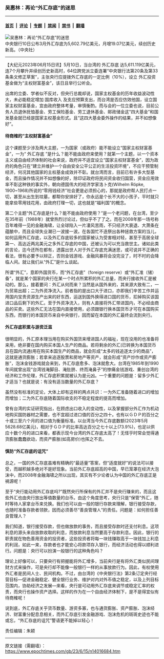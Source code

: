 ### 吴惠林：再论“外汇存底”的迷思

---

#### [首页](../../../..?n14016684) &nbsp;|&nbsp; [评论](../../../../../epoch-comment?n14016684) &nbsp;|&nbsp; [专题](../../../../../epoch-special?n14016684) &nbsp;|&nbsp; [禁闻](../../../../../epoch-news?n14016684) &nbsp;|&nbsp; [禁书](../../../../../books?n14016684) &nbsp;|&nbsp; [翻墙](https://github.com/gfw-breaker/nogfw/blob/master/README.md?n14016684)


<div><img alt="吴惠林：再论“外汇存底”的迷思" class="attachment-djy_600_400 size-djy_600_400 wp-post-image" src="https://i.epochtimes.com/assets/uploads/2023/06/id14016705-608697-.jpeg"/>
<div class="caption">
 中央银行10日公布3月外汇存底为5,602.79亿美元，月增19.07亿美元，续创历史新高。（中央社）
</div></div><hr/><div class="post_content" id="artbody" itemprop="articleBody">
 <!-- article content begin -->
 <p>
  【大纪元2023年06月15日讯】5月10日，当台湾的
  <ok href="https://www.epochtimes.com/gb/tag/%E5%A4%96%E6%B1%87%E5%AD%98%E5%BA%95.html">
   外汇存底
  </ok>
  达5,611.119亿美元，连7个月攀升并续创历史新高时，64位跨党派立委连署“中央银行法第20条及第33条条文修正草案”，主张央行应提拨外汇存底的一定比例（10%），设立
  <ok href="https://www.epochtimes.com/gb/tag/%E5%A4%96%E6%B1%87%E6%8A%95%E8%B5%84.html">
   外汇投资
  </ok>
  基金做为“主权财富基金”，该日且举行公听会。
 </p>
 <p>
  出席的立委、学者似不反对，但央行总裁却说，国家主权基金的历年收益波动性大，未必能稳定增加
  <ok href="https://www.epochtimes.com/gb/tag/%E5%9B%BD%E5%BA%93%E6%94%B6%E5%85%A5.html">
   国库收入
  </ok>
  及支应预算支出，而台湾是否应仿效他国，设立国家主权财富基金，宜由政府整体考量，审慎衡酌。而与会的一位立委也说，目前公务人员退休抚恤基金、劳工保险基金、劳工退休基金、邮政储金这“四大基金”和国发基金就已经是国家主权基金形式。且“这四大基金委外操作的结果，并不如想像好”。
 </p>
 <h4>
  待商榷的“主权财富基金”
 </h4>
 <p>
  这个课题至少涉及两大主题，一为国家（或政府）能不能设立“国家主权财富基金”，一为“
  <ok href="https://www.epochtimes.com/gb/tag/%E5%A4%96%E6%B1%87%E5%AD%98%E5%BA%95.html">
   外汇存底
  </ok>
  ”是什么？能不能由政府来使用？就第一个主题，以一个资本主义或自由经济体制的社会来说，政府并不适宜设立“国家主权财富基金”，因为政府的角色只在“建立并维护一个自由安全公平公正的生活投资环境”，不应干预管制经济，何况其他国家的主权基金成效并不彰。就台湾而言，目前已有许多大型基金，而且操作情况并不如想像的好，除印证政府将民间资金收归国营，资金应用效率不彰这种铁的事实外，朝向德国伟大的经济学家洛卜克(Wilhelm Röpke, 1900~1968)所说的“零用钱经济”社会更是必须担心的，那就是政府帮人民打点一切，甚至从出生到坟墓，都帮你安排好了，你永远是个长不大的小孩子，平时就只能拿些零用钱花用，由政府打理一切，这也就是“福利国”的概念。
 </p>
 <p>
  第二个主题“外汇存底是什么？能不能由政府使用？”是一个老问题，在台湾，至少在35年前（1988年）就曾热烈讨论过，但似乎不了了之。而在2008年那一场号称百年难得一见的金融海啸，让全球陷入一片凄风苦雨，不只经济大衰退、大萧条在蕴酿中，而且全球失业潮已一波接一波。在各国忙不迭祭出各种拯救方案的当儿，如何运用外汇存底，以及外汇存底较多的国家被认为受害相对轻，甚至于高居全球第一、高达近两兆美元之多外汇存底的中国，还被认为可以充当救世主。诸如此类的言论，迄今还所在都有，透露出世人对于外汇存底充满迷思，或可说并不正确的看法，很有必要予以辩正，否则金钱游戏、金融风暴将会没完没了，时不时的会降临人间。就让我们从“外汇”是什么谈起。
 </p>
 <p>
  所谓“外汇”，意即外国货币，而“外汇存底”（foreign reserve）或“外汇准（储）备”，就是某个国家的央行在某一个时点所累积的外汇总量，而央行接收外汇是被动的。那么，接着要问：外汇从何而来？当然是从国外来的，其来源大致有二，一为贸易出超；二为外资净流入。前者指的是出口大于进口，亦即我们辛苦工作并运用国内宝贵资源生产出来的好东西，运送到国外换得进口国的货币，扣掉购买该国进口品后剩下的外汇。至于外资净流入，则有人直接将外汇带进国内，不必经由商品的买卖。这些外汇无法在国内直接使用，必须跟银行换本国货币才可在本国购买东西，而银行的本国货币来自中央银行，因而留在本国的外汇最终会流到央行。
 </p>
 <h4>
  外汇存底积累与游资泛滥
 </h4>
 <p>
  很明显的，外汇原本理当用在购买外国货来增进国人的福祉，现在没用的也准备将来用，绝非要在国内购买本国人生产的商品。若将剩余的外汇(已转换为本国货币且在国内流通)用在购买本国生产的商品，就会形成“太多的钱追逐太少的商品”，这就是通货膨胀；若拿来追逐股票和房地产等资产，就会形成“资产炒作或资产膨胀”，泡沫金钱游戏就会来到，外汇存底愈多、泡沫就愈大。台湾在1985年到1990年间就曾出现“台湾钱淹脚目、淹肚脐、终而淹鼻子”的惨痛金钱游戏、重创台湾的经济和工作伦理，外汇存底积累就被认为是元凶。一个重要的问题是：留多少外汇才适当？也就是说：有没有适当数量的外汇存底？
 </p>
 <p>
  虽然没有标准的定论，大体上却有这样的两点共识：一为外汇准备随着进口的增加而增加；二为外汇存底随着国际收支的不稳定程度的提高而增加。
 </p>
 <p>
  曾有台湾的实证研究指出，在顾虑出口收入的变动性，以及掌握部分外汇作为机动地购买国防器材之需要，也不宜超过进口值的百分之四十。也有以ＧＤＰ的百分之十或三至六个月的进口值为衡量标准。以台湾当今外汇存底数额(2023年5月5628.68亿美元)，相对于ＧＤＰ的比率高达百分之七十以上(73.9%)，也足以供应十数个月的进口来看，都表示现今台湾的外汇存底太高了！无怪乎时常会觉得通货膨胀蠢蠢欲动，而资产膨胀(如高房价)也挥之不去。
 </p>
 <h4>
  慎防“外汇存底的诅咒”
 </h4>
 <p>
  总之，一国的外汇存底虽难有精确的“最适量”答案，但“适度就好”的说法可以接受，而越积越多绝对不是好现象。当前外汇存底超高的中国，早已笼罩在经济大泡沫中，而2008年金融海啸之所以出现，其实有不少论者认为中国的外汇存底正是祸源呢！
 </p>
 <p>
  至于“央行能动用外汇存底吗?”既然央行所保有的外汇并不是央行赚来的，而且这些外汇也由央行放出等值数量的台币。由这个角度思考，央行只是“保管”外汇，随时等待人家拿台币来兑换。我们也可以由一般的银行存款来理解，银行接受存款，也随时准备存款者领款，因而必须善尽“善良管理人”的责任。问题是：如何担任善良管理人？
 </p>
 <p>
  我们知道，银行接受存款，但也做放款的事务，而且接受存款时还支付利息。这项利息的源头来自放款收取的利息，而放款利息当然要高于存款利息。因此，银行的职责就在物色善用资金的投资者，这些投资者将每一块钱赚取高于一块钱加上利息的利润，如此一来，存款者也才能安心将款项存入银行，而经济活动也得以顺利进行。问题是：央行可以扮演一般银行的这种角色吗？
 </p>
 <p>
  理论上好像可以，只要央行有把握能将外汇增多，当前央行是有将外汇类似民间理财方式来操作，可是央行却不能像一般银行一样的从事放款行为。因此，有权使用外汇者是民间人士、民间机构。不过，由台湾的《中央银行法》第2条订定央行经营目标—促进金融稳定、健全银行业务、维护对内对外币值之稳定，以及上列目标范围内，协助经济之发展—来看，央行是可动用外汇存底来调节或稳定汇率的权责，而央行也操作资产选择。这样的作为在一个自由经济体制下，是不是得宜似有待商榷呢！
 </p>
 <p>
  说到底，外汇存底关乎货币数量、游资多寡，也与通货膨胀、资产膨胀、泡沫经济、财富重分配息息相关，而外汇存底引发金融游戏、泡沫危机的斑斑史迹也不能或忘，“外汇存底的诅咒”警语更不能掉以轻心！
 </p>
 <p>
  责任编辑：朱颖
 </p>
 <!-- article content end -->
 <div id="below_article_ad">
 </div>
</div>


---

原文链接（需翻墙）：https://www.epochtimes.com/gb/23/6/15/n14016684.htm